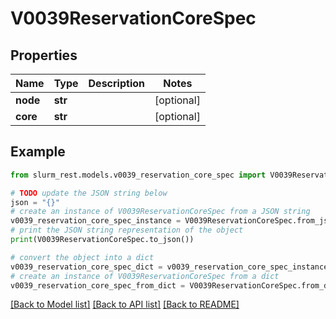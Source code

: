 # V0039ReservationCoreSpec


## Properties

Name | Type | Description | Notes
------------ | ------------- | ------------- | -------------
**node** | **str** |  | [optional] 
**core** | **str** |  | [optional] 

## Example

```python
from slurm_rest.models.v0039_reservation_core_spec import V0039ReservationCoreSpec

# TODO update the JSON string below
json = "{}"
# create an instance of V0039ReservationCoreSpec from a JSON string
v0039_reservation_core_spec_instance = V0039ReservationCoreSpec.from_json(json)
# print the JSON string representation of the object
print(V0039ReservationCoreSpec.to_json())

# convert the object into a dict
v0039_reservation_core_spec_dict = v0039_reservation_core_spec_instance.to_dict()
# create an instance of V0039ReservationCoreSpec from a dict
v0039_reservation_core_spec_from_dict = V0039ReservationCoreSpec.from_dict(v0039_reservation_core_spec_dict)
```
[[Back to Model list]](../README.md#documentation-for-models) [[Back to API list]](../README.md#documentation-for-api-endpoints) [[Back to README]](../README.md)


